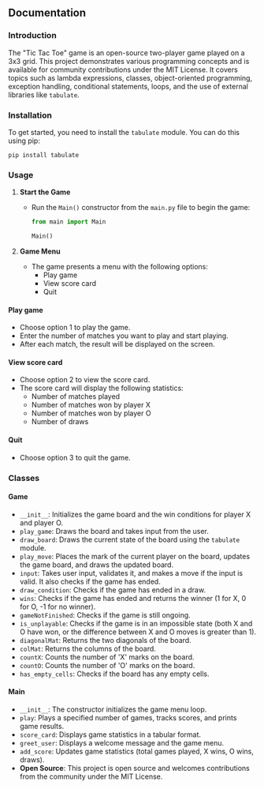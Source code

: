 ## Documentation

### Introduction

The "Tic Tac Toe" game is an open-source two-player game played on a 3x3 grid. This project demonstrates various programming concepts and is available for community contributions under the MIT License. It covers topics such as lambda expressions, classes, object-oriented programming, exception handling, conditional statements, loops, and the use of external libraries like `tabulate`.

### Installation

To get started, you need to install the `tabulate` module. You can do this using pip:

```
pip install tabulate
```

### Usage

1. **Start the Game**
   - Run the `Main()` constructor from the `main.py` file to begin the game:

     ```python
     from main import Main

     Main()
     ```

2. **Game Menu**
   - The game presents a menu with the following options:
     - Play game
     - View score card
     - Quit

#### Play game

- Choose option 1 to play the game.
- Enter the number of matches you want to play and start playing.
- After each match, the result will be displayed on the screen.

#### View score card

- Choose option 2 to view the score card.
- The score card will display the following statistics:
  - Number of matches played
  - Number of matches won by player X
  - Number of matches won by player O
  - Number of draws

#### Quit

- Choose option 3 to quit the game.

### Classes

#### Game

- `__init__`: Initializes the game board and the win conditions for player X and player O.
- `play_game`: Draws the board and takes input from the user.
- `draw_board`: Draws the current state of the board using the `tabulate` module.
- `play_move`: Places the mark of the current player on the board, updates the game board, and draws the updated board.
- `input`: Takes user input, validates it, and makes a move if the input is valid. It also checks if the game has ended.
- `draw_condition`: Checks if the game has ended in a draw.
- `wins`: Checks if the game has ended and returns the winner (1 for X, 0 for O, -1 for no winner).
- `gameNotFinished`: Checks if the game is still ongoing.
- `is_unplayable`: Checks if the game is in an impossible state (both X and O have won, or the difference between X and O moves is greater than 1).
- `diagonalMat`: Returns the two diagonals of the board.
- `colMat`: Returns the columns of the board.
- `countX`: Counts the number of 'X' marks on the board.
- `countO`: Counts the number of 'O' marks on the board.
- `has_empty_cells`: Checks if the board has any empty cells.

#### Main

- `__init__`: The constructor initializes the game menu loop.
- `play`: Plays a specified number of games, tracks scores, and prints game results.
- `score_card`: Displays game statistics in a tabular format.
- `greet_user`: Displays a welcome message and the game menu.
- `add_score`: Updates game statistics (total games played, X wins, O wins, draws).
- **Open Source**: This project is open source and welcomes contributions from the community under the MIT License.
